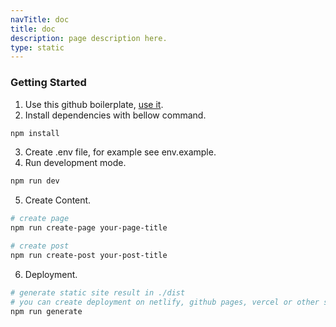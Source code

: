 ```yaml
---
navTitle: doc
title: doc
description: page description here.
type: static
---
```


### Getting Started
1. Use this github boilerplate, [use it](https://github.com/iqbaladinur/bloggy/generate).
2. Install dependencies with bellow command.
```bash
npm install
```
3. Create .env file, for example see env.example.
4. Run development mode.
```bash
npm run dev
```
5. Create Content.
```bash
# create page
npm run create-page your-page-title

# create post
npm run create-post your-post-title
```
6. Deployment.
```bash
# generate static site result in ./dist
# you can create deployment on netlify, github pages, vercel or other static host.
npm run generate
```